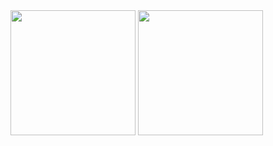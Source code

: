 
<img src = "https://art.djnavarro.net/gallery/heart-samples/preview/ff_15_1_6_1.jpg" width = 200>
<img src = "https://art.djnavarro.net/gallery/heartbleed/preview/turmite_52.jpg" width = 200>

<!--
![](https://djnavarro.github.io/hugo-calade/header/banner.png)
**djnavarro/djnavarro** is a ✨ _special_ ✨ repository because its `README.md` (this file) appears on your GitHub profile.

Here are some ideas to get you started:

- 🔭 I’m currently working on ...
- 🌱 I’m currently learning ...
- 👯 I’m looking to collaborate on ...
- 🤔 I’m looking for help with ...
- 💬 Ask me about ...
- 📫 How to reach me: ...
- 😄 Pronouns: ...
- ⚡ Fun fact: ...
-->
